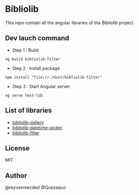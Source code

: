 # Bibliolib

This repo contain all the angular libraries of the Bibliolib project.

## Dev lauch command

- Step 1 : Build 
```
ng build bibliolib-filter
```

- Step 2 : Install package
```
npm install "file://./dist/bibliolib-filter"
```

- Step 3 : Start Angular server
```
ng serve test-lib
```

## List of libraries

- [bibliolib-gallery](https://www.npmjs.com/package/bibliolib-gallery)
- [bibliolib-datetime-picker](https://www.npmjs.com/package/bibliolib-datetime-picker)
- [bibliolib-filter](https://www.npmjs.com/package/bibliolib-filter)

## License
MIT

## Author
@reyvaxreecded
@Quezaquo

